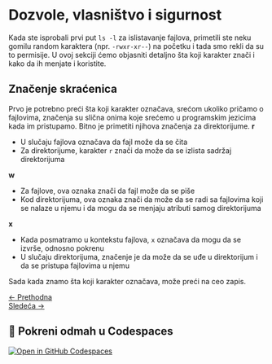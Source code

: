 <link rel="stylesheet" href="/UNIX-beginner-course/assets/css/custom.css">

# Dozvole, vlasništvo i sigurnost

Kada ste isprobali prvi put `ls -l` za islistavanje fajlova, primetili ste neku gomilu random karaktera (npr. `-rwxr-xr--`) na početku i tada smo rekli da su to permisije. U ovoj sekciji ćemo objasniti detaljno šta koji karakter znači i kako da ih menjate i koristite.

## Značenje skraćenica

Prvo je potrebno preći šta koji karakter označava, srećom ukoliko pričamo o fajlovima, značenja su slična onima koje srećemo u programskim jezicima kada im pristupamo. Bitno je primetiti njihova značenja za direktorijume.
**r**
  * U slučaju fajlova označava da fajl može da se čita
  * Za direktorijume, karakter `r` znači da može da se izlista sadržaj direktorijuma

**w**
  * Za fajlove, ova oznaka znači da fajl može da se piše
  * Kod direktorijuma, ova oznaka znači da može da se radi sa fajlovima koji se nalaze u njemu i da mogu da se menjaju atributi samog direktorijuma

**x**
  * Kada posmatramo u kontekstu fajlova, `x` označava da mogu da se izvrše, odnosno pokrenu
  * U slučaju direktorijuma, značenje je da može da se uđe u direktorijum i da se pristupa fajlovima u njemu

Sada kada znamo šta koji karakter označava, može preći na ceo zapis.

<div class="nav-buttons-wrapper">
  <div class="nav-left">
    <a href="4_4-vezbe.html" class="button-nav">← Prethodna</a>
  </div>
  <div class="nav-right">
    <a href="5_2-permisije_razjasnjene.html" class="button-nav">Sledeća →</a>
  </div>
</div>


## 🚀 Pokreni odmah u Codespaces
[![Open in GitHub Codespaces](https://github.com/codespaces/badge.svg)](https://github.com/codespaces/new/?repo=dianasantavec/UNIX-beginner-course&devcontainer_path=.devcontainer/devcontainer.json)